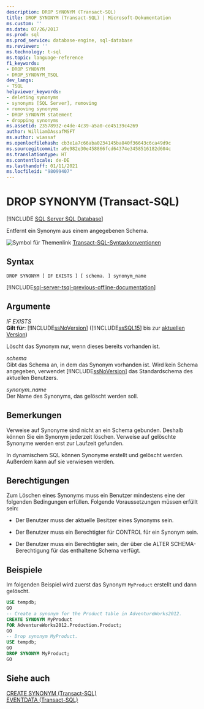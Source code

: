```yaml
---
description: DROP SYNONYM (Transact-SQL)
title: DROP SYNONYM (Transact-SQL) | Microsoft-Dokumentation
ms.custom: ''
ms.date: 07/26/2017
ms.prod: sql
ms.prod_service: database-engine, sql-database
ms.reviewer: ''
ms.technology: t-sql
ms.topic: language-reference
f1_keywords:
- DROP SYNONYM
- DROP_SYNONYM_TSQL
dev_langs:
- TSQL
helpviewer_keywords:
- deleting synonyms
- synonyms [SQL Server], removing
- removing synonyms
- DROP SYNONYM statement
- dropping synonyms
ms.assetid: 23578932-e4de-4c39-a5a0-ce45139c4269
author: WilliamDAssafMSFT
ms.author: wiassaf
ms.openlocfilehash: cb3e1a7c66aba0234145ba840f36643c6ca49d9c
ms.sourcegitcommit: a9e982e30e458866fcd64374e3458516182d604c
ms.translationtype: HT
ms.contentlocale: de-DE
ms.lasthandoff: 01/11/2021
ms.locfileid: "98099407"
---
```

# <a name="drop-synonym-transact-sql"></a>DROP SYNONYM (Transact-SQL)
[!INCLUDE [SQL Server SQL Database](../../includes/applies-to-version/sql-asdb.md)]

  Entfernt ein Synonym aus einem angegebenen Schema.  
  
 ![Symbol für Themenlink](../../database-engine/configure-windows/media/topic-link.gif "Symbol für Themenlink") [Transact-SQL-Syntaxkonventionen](../../t-sql/language-elements/transact-sql-syntax-conventions-transact-sql.md)  
  
## <a name="syntax"></a>Syntax  
  
```syntaxsql
DROP SYNONYM [ IF EXISTS ] [ schema. ] synonym_name  
```  
  
[!INCLUDE[sql-server-tsql-previous-offline-documentation](../../includes/sql-server-tsql-previous-offline-documentation.md)]

## <a name="arguments"></a>Argumente
 *IF EXISTS*  
**Gilt für**: [!INCLUDE[ssNoVersion](../../includes/ssnoversion-md.md)] ([!INCLUDE[ssSQL15](../../includes/sssql15-md.md)] bis zur [aktuellen Version](https://go.microsoft.com/fwlink/p/?LinkId=299658))
  
 Löscht das Synonym nur, wenn dieses bereits vorhanden ist.  
  
 *schema*  
 Gibt das Schema an, in dem das Synonym vorhanden ist. Wird kein Schema angegeben, verwendet [!INCLUDE[ssNoVersion](../../includes/ssnoversion-md.md)] das Standardschema des aktuellen Benutzers.  
  
 *synonym_name*  
 Der Name des Synonyms, das gelöscht werden soll.  
  
## <a name="remarks"></a>Bemerkungen  
 Verweise auf Synonyme sind nicht an ein Schema gebunden. Deshalb können Sie ein Synonym jederzeit löschen. Verweise auf gelöschte Synonyme werden erst zur Laufzeit gefunden.  
  
 In dynamischem SQL können Synonyme erstellt und gelöscht werden. Außerdem kann auf sie verwiesen werden.  
  
## <a name="permissions"></a>Berechtigungen  
 Zum Löschen eines Synonyms muss ein Benutzer mindestens eine der folgenden Bedingungen erfüllen. Folgende Voraussetzungen müssen erfüllt sein:  
  
-   Der Benutzer muss der aktuelle Besitzer eines Synonyms sein.  
  
-   Der Benutzer muss ein Berechtigter für CONTROL für ein Synonym sein.  
  
-   Der Benutzer muss ein Berechtigter sein, der über die ALTER SCHEMA-Berechtigung für das enthaltene Schema verfügt.  
  
## <a name="examples"></a>Beispiele  
 Im folgenden Beispiel wird zuerst das Synonym `MyProduct` erstellt und dann gelöscht.  
  
```sql  
USE tempdb;  
GO  
-- Create a synonym for the Product table in AdventureWorks2012.  
CREATE SYNONYM MyProduct  
FOR AdventureWorks2012.Production.Product;  
GO  
-- Drop synonym MyProduct.  
USE tempdb;  
GO  
DROP SYNONYM MyProduct;  
GO  
```  
  
## <a name="see-also"></a>Siehe auch  
 [CREATE SYNONYM &#40;Transact-SQL&#41;](../../t-sql/statements/create-synonym-transact-sql.md)   
 [EVENTDATA &#40;Transact-SQL&#41;](../../t-sql/functions/eventdata-transact-sql.md)  
  
  
